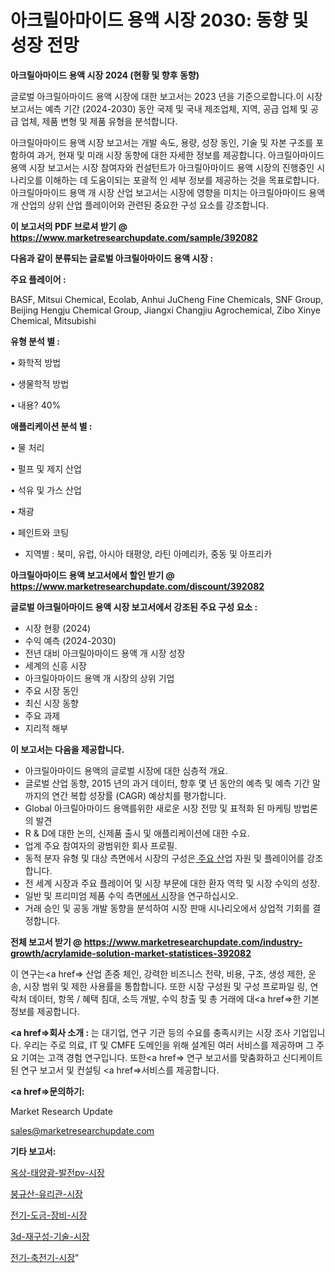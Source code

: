 # 아크릴아마이드 용액 시장 2030: 동향 및 성장 전망

<strong>아크릴아마이드 용액 시장 2024 (현황 및 향후 동향)</strong>

글로벌 아크릴아마이드 용액 시장에 대한 보고서는 2023 년을 기준으로합니다.이 시장 보고서는 예측 기간 (2024-2030) 동안 국제 및 국내 제조업체, 지역, 공급 업체 및 공급 업체, 제품 변형 및 제품 유형을 분석합니다.

아크릴아마이드 용액 시장 보고서는 개발 속도, 용량, 성장 동인, 기술 및 자본 구조를 포함하여 과거, 현재 및 미래 시장 동향에 대한 자세한 정보를 제공합니다. 아크릴아마이드 용액 시장 보고서는 시장 참여자와 컨설턴트가 아크릴아마이드 용액 시장의 진행중인 시나리오를 이해하는 데 도움이되는 포괄적 인 세부 정보를 제공하는 것을 목표로합니다. 아크릴아마이드 용액 개 시장 산업 보고서는 시장에 영향을 미치는 아크릴아마이드 용액 개 산업의 상위 산업 플레이어와 관련된 중요한 구성 요소를 강조합니다.



<strong>이 보고서의 PDF 브로셔 받기 @ <a href=https://www.marketresearchupdate.com/sample/392082>https://www.marketresearchupdate.com/sample/392082</a></strong>



<strong>다음과 같이 분류되는 글로벌 아크릴아마이드 용액 시장 :</strong>



<strong>주요 플레이어 :</strong>

BASF, Mitsui Chemical, Ecolab, Anhui JuCheng Fine Chemicals, SNF Group, Beijing Hengju Chemical Group, Jiangxi Changjiu Agrochemical, Zibo Xinye Chemical, Mitsubishi



<strong>유형 분석 별 :</strong>

• 화학적 방법

• 생물학적 방법

• 내용? 40%



<strong>애플리케이션 분석 별 :</strong>

• 물 처리

• 펄프 및 제지 산업

• 석유 및 가스 산업

• 채광

• 페인트와 코팅

<ul>
  <li>지역별 : 북미, 유럽, 아시아 태평양, 라틴 아메리카, 중동 및 아프리카</li>
</ul>


<strong>아크릴아마이드 용액 보고서에서 할인 받기 @ <a href=https://www.marketresearchupdate.com/discount/392082>https://www.marketresearchupdate.com/discount/392082</a></strong>



<strong>글로벌 아크릴아마이드 용액 시장 보고서에서 강조된 주요 구성 요소 :</strong>
<ul>
  <li>시장 현황 (2024)</li>
  <li>수익 예측 (2024-2030)</li>
  <li>전년 대비 아크릴아마이드 용액 개 시장 성장</li>
  <li>세계의 신흥 시장</li>
  <li>아크릴아마이드 용액 개 시장의 상위 기업</li>
  <li>주요 시장 동인</li>
  <li>최신 시장 동향</li>
  <li>주요 과제</li>
  <li>지리적 해부</li>
</ul>


<strong>이 보고서는 다음을 제공합니다.</strong>
<ul>
  <li>아크릴아마이드 용액의 글로벌 시장에 대한 심층적 개요.</li>
  <li>글로벌 산업 동향, 2015 년의 과거 데이터, 향후 몇 년 동안의 예측 및 예측 기간 말까지의 연간 복합 성장률 (CAGR) 예상치를 평가합니다.</li>
  <li>Global 아크릴아마이드 용액를위한 새로운 시장 전망 및 표적화 된 마케팅 방법론의 발견</li>
  <li>R &amp; D에 대한 논의, 신제품 출시 및 애플리케이션에 대한 수요.</li>
  <li>업계 주요 참여자의 광범위한 회사 프로필.</li>
  <li>동적 분자 유형 및 대상 측면에서 시장의 구성은<a href=> 주요 산</a>업 자원 및 플레이어를 강조합니다.</li>
  <li>전 세계 시장과 주요 플레이어 및 시장 부문에 대한 환자 역학 및 시장 수익의 성장.</li>
  <li>일반 및 프리미엄 제품 수익 측면<a href=>에서 시</a>장을 연구하십시오.</li>
  <li>거래 승인 및 공동 개발 동향을 분석하여 시장 판매 시나리오에서 상업적 기회를 결정합니다.</li>
</ul>



<strong>전체 보고서 받기 @ <a href=https://www.marketresearchupdate.com/industry-growth/acrylamide-solution-market-statistices-392082>https://www.marketresearchupdate.com/industry-growth/acrylamide-solution-market-statistices-392082</a></strong>

이 연구는<a href=> 산업 존중</a> 체인, 강력한 비즈니스 전략, 비용, 구조, 생성 제한, 운송, 시장 범위 및 제한 사용률을 통합합니다. 또한 시장 구성원 및 구성 프로파일 링, 연락처 데이터, 항목 / 혜택 침대, 소득 개발, 수익 창출 및 총 거래에 대<a href=>한 기본 </a>정보를 제공합니다.



<strong><a href=>회사 소</a>개 :</strong>
는 대기업, 연구 기관 등의 수요를 충족시키는 시장 조사 기업입니다. 우리는 주로 의료, IT 및 CMFE 도메인을 위해 설계된 여러 서비스를 제공하며 그 주요 기여는 고객 경험 연구입니다. 또한<a href=> 연구 보</a>고서를 맞춤화하고 신디케이트 된 연구 보고서 및 컨설팅 <a href=>서비스</a>를 제공합니다.



<strong><a href=>문의하기:</a></strong>

Market Research Update

sales@marketresearchupdate.com



<strong>기타 보고서:</strong>

<a href=https://www.linkedin.com/pulse/옥상-태양광-발전pv-시장-세분화-연구-및-목표-고객2029년-analytics-alchemy-360-analysis/>옥상-태양광-발전pv-시장</a>

<a href=https://www.linkedin.com/pulse/붕규산-유리관-시장-현재-및-미래-성장-2029-survey-spotlight-pro-24-analysis-zer5f/>붕규산-유리관-시장</a>

<a href=https://www.linkedin.com/pulse/전기-도금-장비-시장-세분화-연구-및-목표-고객2029년-analytics-avenue-adventures-24-ana-w2vif/>전기-도금-장비-시장</a>

<a href=https://www.linkedin.com/pulse/3d-재구성-기술-시장-세분화-연구-및-목표-고객2030년-consumer-connection-chronicles-24--vzgvf/>3d-재구성-기술-시장</a>

<a href=https://www.linkedin.com/pulse/전기-축전기-시장-진입-전략-및-위험-평가2029년-consumer-connection-chronicles-24--nrr4f/>전기-축전기-시장</a>"
